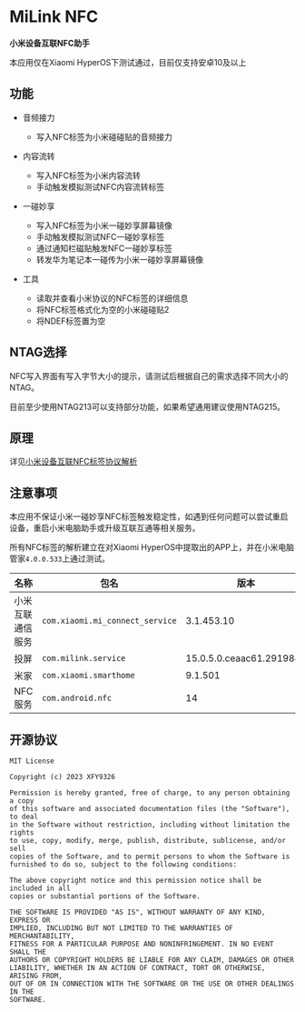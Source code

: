 # MiLink NFC

**小米设备互联NFC助手**

本应用仅在Xiaomi HyperOS下测试通过，目前仅支持安卓10及以上

## 功能

- 音频接力
    - 写入NFC标签为小米碰碰贴的音频接力

- 内容流转
    - 写入NFC标签为小米内容流转
    - 手动触发模拟测试NFC内容流转标签

- 一碰妙享
    - 写入NFC标签为小米一碰妙享屏幕镜像
    - 手动触发模拟测试NFC一碰妙享标签
    - 通过通知栏磁贴触发NFC一碰妙享标签
    - 转发华为笔记本一碰传为小米一碰妙享屏幕镜像

- 工具
    - 读取并查看小米协议的NFC标签的详细信息
    - 将NFC标签格式化为空的小米碰碰贴2
    - 将NDEF标签置为空

## NTAG选择

NFC写入界面有写入字节大小的提示，请测试后根据自己的需求选择不同大小的NTAG。

目前至少使用NTAG213可以支持部分功能，如果希望通用建议使用NTAG215。

## 原理

详见[小米设备互联NFC标签协议解析](https://juejin.cn/post/7301951271232864265)

## 注意事项

本应用不保证小米一碰妙享NFC标签触发稳定性，如遇到任何问题可以尝试重启设备，重启小米电脑助手或升级互联互通等相关服务。

所有NFC标签的解析建立在对Xiaomi HyperOS中提取出的APP上，并在小米电脑管家`4.0.0.533`上通过测试。

| 名称       | 包名                              | 版本                       |
|----------|---------------------------------|--------------------------|
| 小米互联通信服务 | `com.xiaomi.mi_connect_service` | 3.1.453.10               |
| 投屏       | `com.milink.service`            | 15.0.5.0.ceaac61.2919843 |
| 米家       | `com.xiaomi.smarthome`          | 9.1.501                  |
| NFC服务    | `com.android.nfc`               | 14                       |

## 开源协议

```text
MIT License

Copyright (c) 2023 XFY9326

Permission is hereby granted, free of charge, to any person obtaining a copy
of this software and associated documentation files (the "Software"), to deal
in the Software without restriction, including without limitation the rights
to use, copy, modify, merge, publish, distribute, sublicense, and/or sell
copies of the Software, and to permit persons to whom the Software is
furnished to do so, subject to the following conditions:

The above copyright notice and this permission notice shall be included in all
copies or substantial portions of the Software.

THE SOFTWARE IS PROVIDED "AS IS", WITHOUT WARRANTY OF ANY KIND, EXPRESS OR
IMPLIED, INCLUDING BUT NOT LIMITED TO THE WARRANTIES OF MERCHANTABILITY,
FITNESS FOR A PARTICULAR PURPOSE AND NONINFRINGEMENT. IN NO EVENT SHALL THE
AUTHORS OR COPYRIGHT HOLDERS BE LIABLE FOR ANY CLAIM, DAMAGES OR OTHER
LIABILITY, WHETHER IN AN ACTION OF CONTRACT, TORT OR OTHERWISE, ARISING FROM,
OUT OF OR IN CONNECTION WITH THE SOFTWARE OR THE USE OR OTHER DEALINGS IN THE
SOFTWARE.
```
